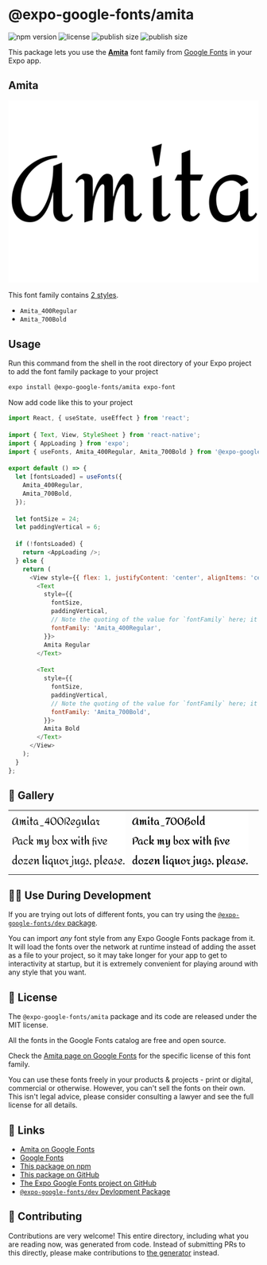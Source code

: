 # @expo-google-fonts/amita

![npm version](https://flat.badgen.net/npm/v/@expo-google-fonts/amita)
![license](https://flat.badgen.net/github/license/expo/google-fonts)
![publish size](https://flat.badgen.net/packagephobia/install/@expo-google-fonts/amita)
![publish size](https://flat.badgen.net/packagephobia/publish/@expo-google-fonts/amita)

This package lets you use the [**Amita**](https://fonts.google.com/specimen/Amita) font family from [Google Fonts](https://fonts.google.com/) in your Expo app.

## Amita

![Amita](./font-family.png)

This font family contains [2 styles](#-gallery).

- `Amita_400Regular`
- `Amita_700Bold`

## Usage

Run this command from the shell in the root directory of your Expo project to add the font family package to your project
```sh
expo install @expo-google-fonts/amita expo-font
```

Now add code like this to your project
```js
import React, { useState, useEffect } from 'react';

import { Text, View, StyleSheet } from 'react-native';
import { AppLoading } from 'expo';
import { useFonts, Amita_400Regular, Amita_700Bold } from '@expo-google-fonts/amita';

export default () => {
  let [fontsLoaded] = useFonts({
    Amita_400Regular,
    Amita_700Bold,
  });

  let fontSize = 24;
  let paddingVertical = 6;

  if (!fontsLoaded) {
    return <AppLoading />;
  } else {
    return (
      <View style={{ flex: 1, justifyContent: 'center', alignItems: 'center' }}>
        <Text
          style={{
            fontSize,
            paddingVertical,
            // Note the quoting of the value for `fontFamily` here; it expects a string!
            fontFamily: 'Amita_400Regular',
          }}>
          Amita Regular
        </Text>

        <Text
          style={{
            fontSize,
            paddingVertical,
            // Note the quoting of the value for `fontFamily` here; it expects a string!
            fontFamily: 'Amita_700Bold',
          }}>
          Amita Bold
        </Text>
      </View>
    );
  }
};

```

## 🔡 Gallery


||||
|-|-|-|
|![Amita_400Regular](./Amita_400Regular.ttf.png)|![Amita_700Bold](./Amita_700Bold.ttf.png)|||


## 👩‍💻 Use During Development

If you are trying out lots of different fonts, you can try using the [`@expo-google-fonts/dev` package](https://github.com/expo/google-fonts/tree/master/font-packages/dev#readme).

You can import *any* font style from any Expo Google Fonts package from it. It will load the fonts
over the network at runtime instead of adding the asset as a file to your project, so it may take longer
for your app to get to interactivity at startup, but it is extremely convenient
for playing around with any style that you want.

## 📖 License

The `@expo-google-fonts/amita` package and its code are released under the MIT license.

All the fonts in the Google Fonts catalog are free and open source.

Check the [Amita page on Google Fonts](https://fonts.google.com/specimen/Amita) for the specific license of this font family.

You can use these fonts freely in your products & projects - print or digital, commercial or otherwise. However, you can't sell the fonts on their own. This isn't legal advice, please consider consulting a lawyer and see the full license for all details.

## 🔗 Links

- [Amita on Google Fonts](https://fonts.google.com/specimen/Amita)
- [Google Fonts](https://fonts.google.com/)
- [This package on npm](https://www.npmjs.com/package/@expo-google-fonts/amita)
- [This package on GitHub](https://github.com/expo/google-fonts/tree/master/font-packages/amita)
- [The Expo Google Fonts project on GitHub](https://github.com/expo/google-fonts)
- [`@expo-google-fonts/dev` Devlopment Package](https://github.com/expo/google-fonts/tree/master/font-packages/dev)

## 🤝 Contributing

Contributions are very welcome! This entire directory, including what you are reading now, was generated from code. Instead of submitting PRs to this directly, please make contributions to [the generator](https://github.com/expo/google-fonts/tree/master/packages/generator) instead.
